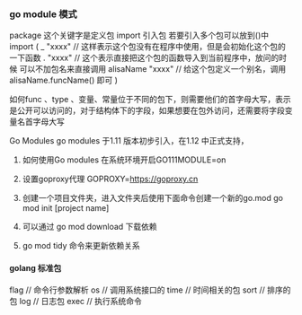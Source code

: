 ### go module 模式
package  这个关键字是定义包
import 引入包
若要引入多个包可以放到()中
import (
     _ "xxxx"   // 这样表示这个包没有在程序中使用，但是会初始化这个包的一下函数
     . "xxxx"   // 这个表示直接把这个包的函数导入到当前程序中，放问的时候 可以不加包名来直接调用
     alisaName "xxxx" // 给这个包定义一个别名，调用alisaName.funcName() 即可
)

如何func 、type 、变量、常量位于不同的包下，则需要他们的首字母大写，表示是公开可以访问的，对于结构体下的字段，如果想要在包外访问，还需要将字段变量名首字母大写

Go Modules 
go modules 于1.11 版本初步引入，在1.12 中正式支持，
1. 如何使用Go modules 
   在系统环境开启GO111MODULE=on
2. 设置goproxy代理
    GOPROXY=https://goproxy.cn
3. 创建一个项目文件夹，进入文件夹后使用下面命令创建一个新的go.mod
   go mod init [project name]

4. 可以通过 go mod download  下载依赖
5. go mod tidy 命令来更新依赖关系

#### golang 标准包

flag   // 命令行参数解析
os     // 调用系统接口的
time   // 时间相关的包
sort   // 排序的包
log    // 日志包
exec   // 执行系统命令